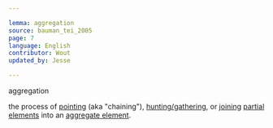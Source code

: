 ```yaml
---

lemma: aggregation
source: bauman_tei_2005
page: 7
language: English
contributor: Wout
updated_by: Jesse

---
```


aggregation

the process of [pointing](pointing.html) (aka "chaining"), [hunting/gathering](huntingGathering), or [joining](joining.html) [partial elements](elementPartial.html) into an [aggregate element](elementAggregate.html).
